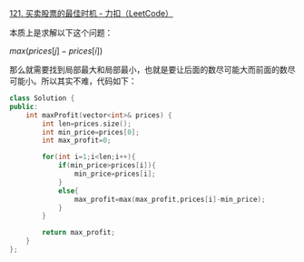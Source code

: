 [121. 买卖股票的最佳时机 - 力扣（LeetCode）](https://leetcode.cn/problems/best-time-to-buy-and-sell-stock/solutions/136684/121-mai-mai-gu-piao-de-zui-jia-shi-ji-by-leetcode-/?envType=study-plan-v2&envId=top-100-liked)

本质上是求解以下这个问题：

$max(prices[j]−prices[i])$

那么就需要找到局部最大和局部最小，也就是要让后面的数尽可能大而前面的数尽可能小。所以其实不难，代码如下：

```cpp
class Solution {
public:
    int maxProfit(vector<int>& prices) {
        int len=prices.size();
        int min_price=prices[0];
        int max_profit=0;

        for(int i=1;i<len;i++){
            if(min_price>prices[i]){
                min_price=prices[i];
            }
            else{
                max_profit=max(max_profit,prices[i]-min_price);
            }
        }

        return max_profit;
    }
};
```